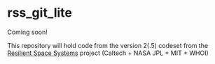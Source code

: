 # rss_git_lite
Coming soon!

This repository will hold code from the version 2(.5) codeset from the [Resilient Space Systems](http://kiss.caltech.edu/techdev/systems/systems.html) project (Caltech + NASA JPL + MIT + WHOI)
